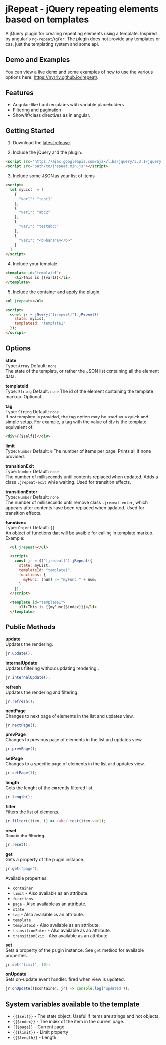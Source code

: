 # jRepeat - jQuery repeating elements based on templates
A jQuery plugin for creating repeating elements using a template. Inspired by angular's `ng-repeat`/`ngFor`. The plugin does not provide any templates or css, just the templating system and some api.


## Demo and Examples
You can view a live demo and some examples of how to use the various options here: https://nyariv.github.io/jrepeat/.


## Features
* Angular-like html templates with variable placeholders
* Filtering and pagination
* Show/if/class directives as in angular.

## Getting Started
1. Download the [latest release](https://github.com/nyariv/jrepeat/releases/latest).

2. Include the jQuery and the plugin.
  ```html
  <script src="https://ajax.googleapis.com/ajax/libs/jquery/3.3.1/jquery.min.js"></script>
  <script src="path/to/jrepeat.min.js"></script>
  ```

3. Include some JSON as your list of items

  ```html
  <script>
    let myList  = [
      {
        "var1": "test1"
      },
      {
        "var1": "abc2"
      },
      {
        "var1": "testabc3"
      },
      {
        "var1": "<b>banana4</b>"
      }
    ]
  </script>
  ```
4. Include your template.

  ```html
  <template id="template1">
      <li>This is {{var1}}</li>
  </template>
  ```

5. Include the container and apply the plugin.

  ```html
  <ul jrepeat></ul>

  <script>
    const jr = jQuery("[jrepeat]").jRepeat({
      state: myList,
      templateId: "template1"
    });
  </script>
  ```

## Options

**state**  
Type: `Array` Default: `none`  
The state of the template, or rather the JSON list containing all the element data.

**templateId**  
Type: `String` Default: `none`
The id of the element containing the template markup. Optional.

**tag**  
Type: `String` Default: `none`  
If not template is provided, the tag option may be used as a quick and simple setup. For example, a tag with the value of `div` is the template equivalent of:

```html
<div>{{$self}}</div>
```

**limit**  
Type: `Number` Default: `0`
The number of items per page. Prints all if none provided.

**transitionExit**  
Type: `Number` Default: `none`  
The number of milliseconds until contents replaced when updated. Adds a class `.jrepeat-exit` while waiting. Used for transition effects.

**transitionEnter**  
Type: `Number` Default: `none`  
The number of milliseconds until remove class `.jrepeat-enter`, which appears after contents have been replaced when updated. Used for transition effects.

**functions**  
Type: `Object` Default: `{}`  
An object of functions that will be avaible for calling in template markup. Example:

```html
  <ul jrepeat></ul>

  <script>
    const jr = $("[jrepeat]").jRepeat({
      state: myList,
      templateId: "template1",
      functions: {
        myFunc: (num) => "myFunc " + num;
      }
    });
  </script>

  <template id="template1">
      <li>This is {{myFunc($index)}}</li>
  </template>
```

## Public Methods
**update**  
Updates the rendering.
```js
jr.update();
```

**internalUpdate**  
Updates filtering without updating rendering..
```js
jr.internalUpdate();
```

**refresh**  
Updates the rendering and filtering.
```js
jr.refresh();
```

**nextPage**  
Changes to next page of elements in the list and updates view.
```js
jr.nextPage();
```

**prevPage**  
Changes to previous page of elements in the list and updates view.
```js
jr.prevPage();
```

**setPage**  
Changes to a specific page of elements in the list and updates view.
```js
jr.setPage(1);
```

**length**  
Gets the lenght of the currently filtered list.
```js
jr.length();
```

**filter**  
Filters the list of elements.
```js
jr.filter((item, i) => /abc/.test(item.var1);
```

**reset**  
Resets the filtering.
```js
jr.reset();
```

**get**  
Gets a property of the plugin instance.
```js
jr.get('page');
```
Available properties:
- `container`
- `limit` -  Also available as an attribute.
- `functions`
- `page` - Also available as an attribute.
- `state`
- `tag` - Also available as an attribute.
- `template`
- `templateId` - Also available as an attribute.
- `transitionEnter` - Also available as an attribute.
- `transitionExit` - Also available as an attribute.

**set**  
Sets a property of the plugin instance. See `get` method for available properties.
```js
jr.set('limit', 10);
```

**onUpdate**  
Sets on-update event handler. fired when view is updated.
```js
jr.onUpdate(($container, jr) => console.log('updated'));
```

## System variables available to the template
- `{{$self}}` - The state object. Useful if items are strings and not objects.
- `{{$index}}` - The index of the item in the current page.
- `{{$page}}` - Current page
- `{{$limit}}` - Limit property
- `{{$length}}` - Length